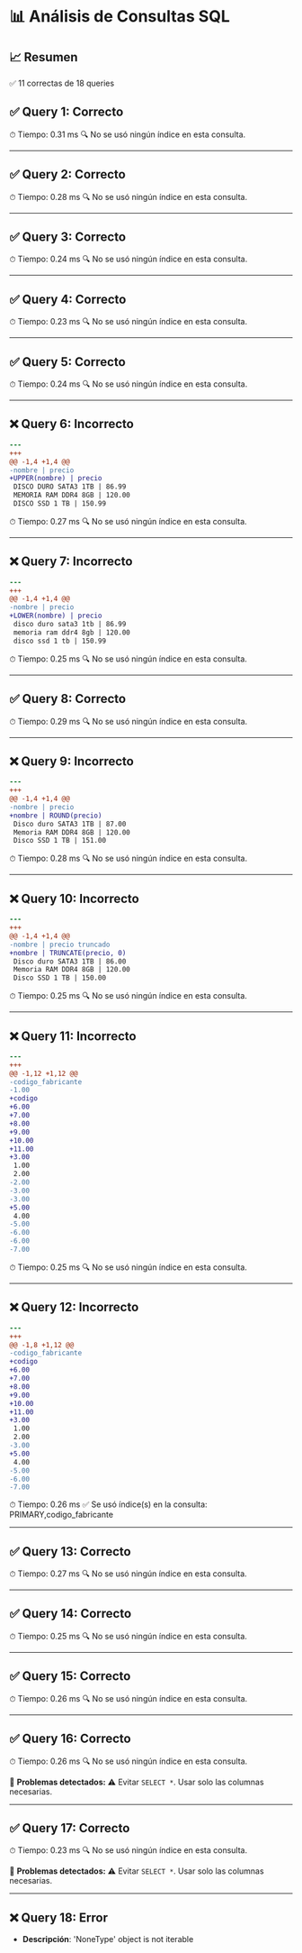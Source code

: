 # 📊 Análisis de Consultas SQL


## 📈 Resumen
✅ 11 correctas de 18 queries

## ✅ Query 1: Correcto

⏱ Tiempo: 0.31 ms
🔍 No se usó ningún índice en esta consulta.

---

## ✅ Query 2: Correcto

⏱ Tiempo: 0.28 ms
🔍 No se usó ningún índice en esta consulta.

---

## ✅ Query 3: Correcto

⏱ Tiempo: 0.24 ms
🔍 No se usó ningún índice en esta consulta.

---

## ✅ Query 4: Correcto

⏱ Tiempo: 0.23 ms
🔍 No se usó ningún índice en esta consulta.

---

## ✅ Query 5: Correcto

⏱ Tiempo: 0.24 ms
🔍 No se usó ningún índice en esta consulta.

---

## ❌ Query 6: Incorrecto
```diff
--- 
+++ 
@@ -1,4 +1,4 @@
-nombre | precio
+UPPER(nombre) | precio
 DISCO DURO SATA3 1TB | 86.99
 MEMORIA RAM DDR4 8GB | 120.00
 DISCO SSD 1 TB | 150.99
```

⏱ Tiempo: 0.27 ms
🔍 No se usó ningún índice en esta consulta.

---

## ❌ Query 7: Incorrecto
```diff
--- 
+++ 
@@ -1,4 +1,4 @@
-nombre | precio
+LOWER(nombre) | precio
 disco duro sata3 1tb | 86.99
 memoria ram ddr4 8gb | 120.00
 disco ssd 1 tb | 150.99
```

⏱ Tiempo: 0.25 ms
🔍 No se usó ningún índice en esta consulta.

---

## ✅ Query 8: Correcto

⏱ Tiempo: 0.29 ms
🔍 No se usó ningún índice en esta consulta.

---

## ❌ Query 9: Incorrecto
```diff
--- 
+++ 
@@ -1,4 +1,4 @@
-nombre | precio
+nombre | ROUND(precio)
 Disco duro SATA3 1TB | 87.00
 Memoria RAM DDR4 8GB | 120.00
 Disco SSD 1 TB | 151.00
```

⏱ Tiempo: 0.28 ms
🔍 No se usó ningún índice en esta consulta.

---

## ❌ Query 10: Incorrecto
```diff
--- 
+++ 
@@ -1,4 +1,4 @@
-nombre | precio truncado
+nombre | TRUNCATE(precio, 0)
 Disco duro SATA3 1TB | 86.00
 Memoria RAM DDR4 8GB | 120.00
 Disco SSD 1 TB | 150.00
```

⏱ Tiempo: 0.25 ms
🔍 No se usó ningún índice en esta consulta.

---

## ❌ Query 11: Incorrecto
```diff
--- 
+++ 
@@ -1,12 +1,12 @@
-codigo_fabricante
-1.00
+codigo
+6.00
+7.00
+8.00
+9.00
+10.00
+11.00
+3.00
 1.00
 2.00
-2.00
-3.00
-3.00
+5.00
 4.00
-5.00
-6.00
-6.00
-7.00
```

⏱ Tiempo: 0.25 ms
🔍 No se usó ningún índice en esta consulta.

---

## ❌ Query 12: Incorrecto
```diff
--- 
+++ 
@@ -1,8 +1,12 @@
-codigo_fabricante
+codigo
+6.00
+7.00
+8.00
+9.00
+10.00
+11.00
+3.00
 1.00
 2.00
-3.00
+5.00
 4.00
-5.00
-6.00
-7.00
```

⏱ Tiempo: 0.26 ms
✅ Se usó índice(s) en la consulta: PRIMARY,codigo_fabricante

---

## ✅ Query 13: Correcto

⏱ Tiempo: 0.27 ms
🔍 No se usó ningún índice en esta consulta.

---

## ✅ Query 14: Correcto

⏱ Tiempo: 0.25 ms
🔍 No se usó ningún índice en esta consulta.

---

## ✅ Query 15: Correcto

⏱ Tiempo: 0.26 ms
🔍 No se usó ningún índice en esta consulta.

---

## ✅ Query 16: Correcto

⏱ Tiempo: 0.26 ms
🔍 No se usó ningún índice en esta consulta.

🚨 **Problemas detectados:**
⚠️ Evitar `SELECT *`. Usar solo las columnas necesarias.

---

## ✅ Query 17: Correcto

⏱ Tiempo: 0.23 ms
🔍 No se usó ningún índice en esta consulta.

🚨 **Problemas detectados:**
⚠️ Evitar `SELECT *`. Usar solo las columnas necesarias.

---

## ❌ Query 18: Error
- **Descripción**: 'NoneType' object is not iterable

